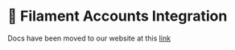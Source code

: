 # 🏁 Filament Accounts Integration

Docs have been moved to our website at this [link](https://tomatophp.com/en/open-source/filament-wallet)

